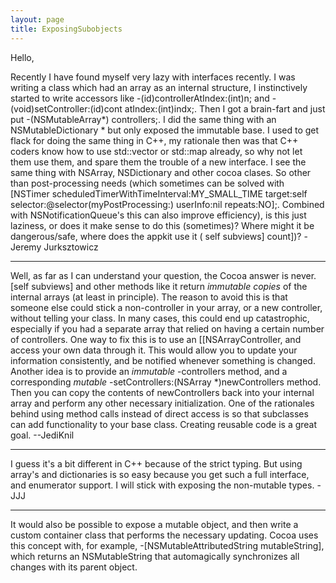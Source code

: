 ```yaml
---
layout: page
title: ExposingSubobjects
---
```


Hello,

Recently I have found myself very lazy with interfaces recently. I was writing a class which had an array as an internal structure, I instinctively started to write accessors like     -(id)controllerAtIndex:(int)n; and     -(void)setController:(id)cont atIndex:(int)indx;. Then I got a brain-fart and just put     -(NSMutableArray*) controllers;. I did the same thing with an NSMutableDictionary * but only exposed the immutable base. I used to get flack for doing the same thing in C++, my rationale then was that C++ coders know how to use     std::vector or     std::map already, so why not let them use them, and spare them the trouble of a new interface. I see the same thing with NSArray, NSDictionary and other cocoa clases. So other than post-processing needs (which sometimes can be solved with     [NSTimer scheduledTimerWithTimeInterval:MY_SMALL_TIME target:self selector:@selector(myPostProcessing:) userInfo:nil repeats:NO];. Combined with     NSNotificationQueue's this can also improve efficiency), is this just laziness, or does it make sense to do this (sometimes)? Where might it be dangerous/safe, where does the appkit use it (    self subviews] count])?
-Jeremy Jurksztowicz

----
Well, as far as I can understand your question, the Cocoa answer is never.     [self subviews] and other methods like it return *immutable copies* of the internal arrays (at least in principle). The reason to avoid this is that someone else could stick a non-controller in your array, or a new controller, without telling your class. In many cases, this could end up catastrophic, especially if you had a separate array that relied on having a certain number of controllers. One way to fix this is to use an [[NSArrayController, and access your own data through it. This would allow you to update your information consistently, and be notified whenever something is changed. Another idea is to provide an *immutable*     -controllers method, and a corresponding *mutable*     -setControllers:(NSArray *)newControllers method. Then you can copy the contents of     newControllers back into your internal array and perform any other necessary initialization. One of the rationales behind using method calls instead of direct access is so that subclasses can add functionality to your base class. Creating reusable code is a great goal. --JediKnil

----
I guess it's a bit different in C++ because of the strict typing. But using array's and dictionaries is so easy because you get such a full interface, and enumerator support. I will stick with exposing the non-mutable types. -JJJ

----

It would also be possible to expose a mutable object, and then write a custom container class that performs the necessary updating. Cocoa uses this concept with, for example,     -[NSMutableAttributedString mutableString], which returns an NSMutableString that automagically synchronizes all changes with its parent object.

